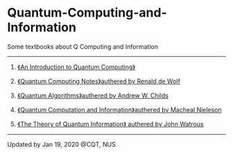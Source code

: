 # Quantum-Computing-and-Information
Some textbooks about Q Computing and Information

---
1. [《An Introduction to Quantum Computing》](https://github.com/dsxxxk/Quantum-Computing-and-Information/blob/master/An_introduction_to_quantum_computing.pdf)

2. [《Quantum Computing Notes》authered by Renald de Wolf](https://github.com/dsxxxk/Quantum-Computing-and-Information/blob/master/qcnotes.pdf)

3. [《Quantum Algorithms》authered by Andrew W. Childs](https://github.com/dsxxxk/Quantum-Computing-and-Information/blob/master/quantum_algorithms.pdf)

4. [《Quantum Computation and Information》authered by Macheal Nieleson](https://github.com/dsxxxk/Quantum-Computing-and-Information/blob/master/Quantum_Computation_and_Quantum_Information.pdf)

5. [《The Theory of Quantum Information》 authered by John Watrous](https://github.com/dsxxxk/Quantum-Computing-and-Information/blob/master/TQI.pdf)
---
Updated by Jan 19, 2020
@CQT, NUS
